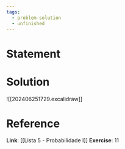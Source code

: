 ```yaml
---
tags:
  - problem-solution
  - unfinished
---
```

# Statement 


# Solution
![[202406251729.excalidraw]]

# Reference
**Link**: [[Lista 5 - Probabilidade I]]
**Exercise**: 11